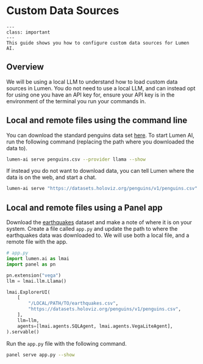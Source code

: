 # Custom Data Sources

```{admonition} What does this guide solve?
---
class: important
---
This guide shows you how to configure custom data sources for Lumen AI.
```

## Overview

We will be using a local LLM to understand how to load custom data sources in Lumen. You do not need
to use a local LLM, and can instead opt for using one you have an API key for, ensure your API key
is in the environment of the terminal you run your commands in.

## Local and remote files using the command line

You can download the standard penguins data set
[here](https://datasets.holoviz.org/penguins/v1/penguins.csv). To start Lumen AI, run the following
command (replacing the path where you downloaded the data to).

```bash
lumen-ai serve penguins.csv --provider llama --show
```

If instead you do not want to download data, you can tell Lumen where the data is on the web, and
start a chat.

```bash
lumen-ai serve "https://datasets.holoviz.org/penguins/v1/penguins.csv" --provider llama --show
```

## Local and remote files using a Panel app

Download the [earthquakes](https://earthquake.usgs.gov/fdsnws/event/1/query?format=csv) dataset and
make a note of where it is on your system. Create a file called `app.py` and update the path to
where the earthquakes data was downloaded to. We will use both a local file, and a remote file with
the app.

```python
# app.py
import lumen.ai as lmai
import panel as pn

pn.extension("vega")
llm = lmai.llm.Llama()

lmai.ExplorerUI(
    [
        "/LOCAL/PATH/TO/earthquakes.csv",
        "https://datasets.holoviz.org/penguins/v1/penguins.csv",
    ],
    llm=llm,
    agents=[lmai.agents.SQLAgent, lmai.agents.VegaLiteAgent],
).servable()
```

Run the `app.py` file with the following command.

```bash
panel serve app.py --show
```
